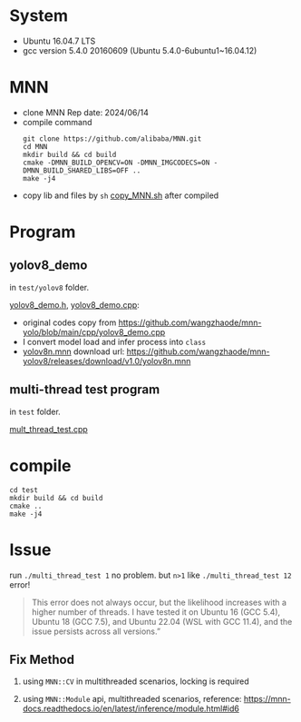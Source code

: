 # System
- Ubuntu 16.04.7 LTS
- gcc version 5.4.0 20160609 (Ubuntu 5.4.0-6ubuntu1~16.04.12)
# MNN
- clone MNN Rep date: 2024/06/14
- compile command
    ```shell
    git clone https://github.com/alibaba/MNN.git
    cd MNN
    mkdir build && cd build
    cmake -DMNN_BUILD_OPENCV=ON -DMNN_IMGCODECS=ON -DMNN_BUILD_SHARED_LIBS=OFF ..
    make -j4
    ```
- copy lib and files by `sh` [copy_MNN.sh](copy_MNN.sh) after compiled

# Program
## yolov8_demo
in `test/yolov8` folder.

[yolov8_demo.h](test/yolov8/yolov8_demo.h), [yolov8_demo.cpp](test/yolov8/yolov8_demo.cpp): 
- original codes copy from https://github.com/wangzhaode/mnn-yolo/blob/main/cpp/yolov8_demo.cpp
- I convert model load and infer process into `class`
- [yolov8n.mnn](yolov8n.mnn) download url: https://github.com/wangzhaode/mnn-yolov8/releases/download/v1.0/yolov8n.mnn 

## multi-thread test program
in `test` folder.

[mult_thread_test.cpp](test/mult_thread_test.cpp)

# compile
```
cd test
mkdir build && cd build
cmake ..
make -j4
```

# **Issue**
run `./multi_thread_test 1` no problem. but `n>1` like `./multi_thread_test 12` error!
>This error does not always occur, but the likelihood increases with a higher number of threads. I have tested it on Ubuntu 16 (GCC 5.4), Ubuntu 18 (GCC 7.5), and Ubuntu 22.04 (WSL with GCC 11.4), and the issue persists across all versions.”
## Fix Method
1. using `MNN::CV` in multithreaded scenarios, locking is required

2. using `MNN::Module` api, multithreaded scenarios, reference:
    https://mnn-docs.readthedocs.io/en/latest/inference/module.html#id6